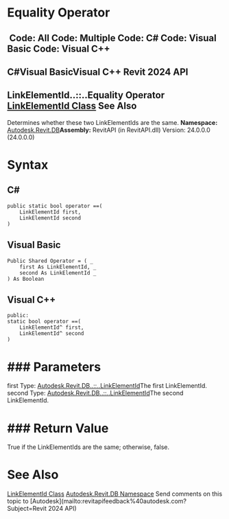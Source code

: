 # Equality Operator

﻿
 Code: All Code: Multiple Code: C# Code: Visual Basic Code: Visual C++   
---  
C#Visual BasicVisual C++
Revit 2024 API  
---  
LinkElementId..::..Equality Operator   
[LinkElementId Class](6e18abde-8787-9906-8576-ab0c9c5432c6.md "LinkElementId Class") See Also  
---  
Determines whether these two LinkElementIds are the same.
**Namespace:** [Autodesk.Revit.DB](87546ba7-461b-c646-cbb1-2cb8f5bff8b2.md "Autodesk.Revit.DB Namespace")**Assembly:** RevitAPI (in RevitAPI.dll) Version: 24.0.0.0 (24.0.0.0)
# Syntax
C#  
---  
```text
public static bool operator ==(
	LinkElementId first,
	LinkElementId second
)
```
  
Visual Basic  
---  
```text
Public Shared Operator = ( _
	first As LinkElementId, _
	second As LinkElementId _
) As Boolean
```
  
Visual C++  
---  
```text
public:
static bool operator ==(
	LinkElementId^ first, 
	LinkElementId^ second
)
```
  
# ### Parameters
first
    Type: [Autodesk.Revit.DB..::..LinkElementId](6e18abde-8787-9906-8576-ab0c9c5432c6.md "LinkElementId Class")The first LinkElementId.
second
    Type: [Autodesk.Revit.DB..::..LinkElementId](6e18abde-8787-9906-8576-ab0c9c5432c6.md "LinkElementId Class")The second LinkElementId.
# ### Return Value
True if the LinkElementIds are the same; otherwise, false.
# See Also
[LinkElementId Class](6e18abde-8787-9906-8576-ab0c9c5432c6.md "LinkElementId Class")
[Autodesk.Revit.DB Namespace](87546ba7-461b-c646-cbb1-2cb8f5bff8b2.md "Autodesk.Revit.DB Namespace")
Send comments on this topic to [Autodesk](mailto:revitapifeedback%40autodesk.com?Subject=Revit 2024 API)